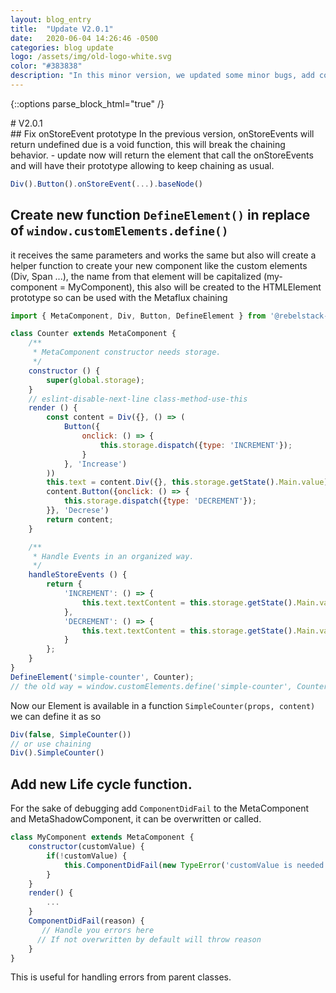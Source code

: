 ```yaml
---
layout: blog_entry
title:  "Update V2.0.1"
date:   2020-06-04 14:26:46 -0500
categories: blog update
logo: /assets/img/old-logo-white.svg
color: "#383838"
description: "In this minor version, we updated some minor bugs, add consistency and improve syntax."
---
```

{::options parse_block_html="true" /}
<div class="doc-text-wrapper">
# V2.0.1
</div>
<div class="doc-block">
## Fix onStoreEvent prototype
In the previous version, onStoreEvents will return undefined due is a void function, this will break the chaining behavior.
- update now will return the element that call the onStoreEvents and will have their prototype allowing to keep chaining as usual.

```js
Div().Button().onStoreEvent(...).baseNode()
```
</div>
<div class="doc-block">

## Create new function ```DefineElement()``` in replace of ```window.customElements.define()```
it receives the same parameters and works the same but also will create a helper function to create your new component like the custom elements (Div, Span ...), the name from that element will be capitalized (my-component = MyComponent), this also will be created to the HTMLElement prototype so can be used with the Metaflux chaining

```js
import { MetaComponent, Div, Button, DefineElement } from '@rebelstack-io/metaflux';

class Counter extends MetaComponent {
	/**
	 * MetaComponent constructor needs storage.
	 */
	constructor () {
		super(global.storage);
	}
	// eslint-disable-next-line class-method-use-this
	render () {
		const content = Div({}, () => (
			Button({
				onclick: () => {
					this.storage.dispatch({type: 'INCREMENT'});
				}
			}, 'Increase')
		))
		this.text = content.Div({}, this.storage.getState().Main.value)
		content.Button({onclick: () => {
			this.storage.dispatch({type: 'DECREMENT'});
		}}, 'Decrese')
		return content;
	}

	/**
	 * Handle Events in an organized way.
	 */
	handleStoreEvents () {
		return {
			'INCREMENT': () => {
				this.text.textContent = this.storage.getState().Main.value;
			},
			'DECREMENT': () => {
				this.text.textContent = this.storage.getState().Main.value;
			}
		};
	}
}
DefineElement('simple-counter', Counter);
// the old way = window.customElements.define('simple-counter', Counter);
```
Now our Element is available in a function ```SimpleCounter(props, content)```
we can define it as so
```js
Div(false, SimpleCounter())
// or use chaining
Div().SimpleCounter()
```
</div>
<div class="doc-block">

## Add new Life cycle function.
For the sake of debugging add ```ComponentDidFail``` to the MetaComponent and MetaShadowComponent, it can be overwritten or called.
```js
class MyComponent extends MetaComponent {
    constructor(customValue) {
        if(!customValue) {
            this.ComponentDidFail(new TypeError('customValue is needed on construct'))
        }
    }
    render() {
        ...
    }
    ComponentDidFail(reason) {
       // Handle you errors here
      // If not overwritten by default will throw reason
    }
}
```
This is useful for handling errors from parent classes.
</div>
